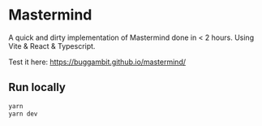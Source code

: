 # Mastermind

A quick and dirty implementation of Mastermind done in < 2 hours.
Using Vite & React & Typescript.

Test it here: https://buggambit.github.io/mastermind/

## Run locally

```sh
yarn
yarn dev
```